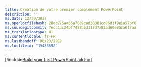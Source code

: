```yaml
---
title: Création de votre premier complément PowerPoint
description: ''
ms.date: 12/29/2017
ms.openlocfilehash: 28ec725aa65a7609cad38381cd06d1f9e1a57bf6
ms.sourcegitcommit: 7ecc1dc24bf7488b53117d7a83ad60e952a6f7aa
ms.translationtype: HT
ms.contentlocale: fr-FR
ms.lasthandoff: 08/23/2018
ms.locfileid: "19438598"
---
```

[!include[Build your first PowerPoint add-in](../includes/file-get-started-powerpoint.md)]